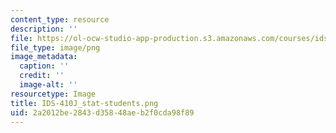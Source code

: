 ```yaml
---
content_type: resource
description: ''
file: https://ol-ocw-studio-app-production.s3.amazonaws.com/courses/ids-410j-modeling-and-assessment-for-policy-spring-2013/2a2012be2843d35848aeb2f0cda98f89_IDS-410J_stat-students.png
file_type: image/png
image_metadata:
  caption: ''
  credit: ''
  image-alt: ''
resourcetype: Image
title: IDS-410J_stat-students.png
uid: 2a2012be-2843-d358-48ae-b2f0cda98f89
---
```

